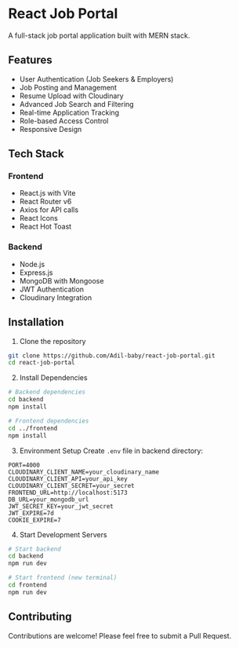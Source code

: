 # React Job Portal

A full-stack job portal application built with MERN stack.

## Features
- User Authentication (Job Seekers & Employers)
- Job Posting and Management
- Resume Upload with Cloudinary
- Advanced Job Search and Filtering
- Real-time Application Tracking
- Role-based Access Control
- Responsive Design

## Tech Stack

### Frontend
- React.js with Vite
- React Router v6
- Axios for API calls
- React Icons
- React Hot Toast

### Backend
- Node.js
- Express.js
- MongoDB with Mongoose
- JWT Authentication
- Cloudinary Integration

## Installation

1. Clone the repository
```bash
git clone https://github.com/Adil-baby/react-job-portal.git
cd react-job-portal
```

2. Install Dependencies
```bash
# Backend dependencies
cd backend
npm install

# Frontend dependencies
cd ../frontend
npm install
```

3. Environment Setup
Create `.env` file in backend directory:
```env
PORT=4000
CLOUDINARY_CLIENT_NAME=your_cloudinary_name
CLOUDINARY_CLIENT_API=your_api_key
CLOUDINARY_CLIENT_SECRET=your_secret
FRONTEND_URL=http://localhost:5173
DB_URL=your_mongodb_url
JWT_SECRET_KEY=your_jwt_secret
JWT_EXPIRE=7d
COOKIE_EXPIRE=7
```

4. Start Development Servers
```bash
# Start backend
cd backend
npm run dev

# Start frontend (new terminal)
cd frontend
npm run dev
```

## Contributing
Contributions are welcome! Please feel free to submit a Pull Request.